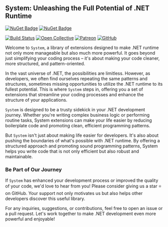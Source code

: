 ## System: Unleashing the Full Potential of .NET Runtime

[![NuGet Badge](https://buildstats.info/nuget/wangkanai.system)](https://www.nuget.org/packages/wangkanai.system)
[![NuGet Badge](https://buildstats.info/nuget/wangkanai.system?includePreReleases=true)](https://www.nuget.org/packages/wangkanai.system)

[![Build Status](https://dev.azure.com/wangkanai/GitHub/_apis/build/status/wangkanai?branchName=main)](https://dev.azure.com/wangkanai/GitHub/_build/latest?definitionId=20&branchName=main)
[![Open Collective](https://img.shields.io/badge/open%20collective-support%20me-3385FF.svg)](https://opencollective.com/wangkanai)
[![Patreon](https://img.shields.io/badge/patreon-support%20me-d9643a.svg)](https://www.patreon.com/wangkanai)
[![GitHub](https://img.shields.io/github/license/wangkanai/wangkanai)](https://github.com/wangkanai/wangkanai/blob/main/LICENSE)

Welcome to `System`, a library of extensions designed to make .NET runtime not only more manageable but also much more
powerful.
It goes beyond just simplifying your coding process – it's about making your code cleaner, more structured, and
pattern-oriented.

In the vast universe of .NET, the possibilities are limitless.
However, as developers, we often find ourselves repeating the same patterns and structures, sometimes missing
opportunities to utilize the .NET runtime to its fullest potential.
This is where `System` steps in, offering you a set of extensions that streamline your coding processes and enhance the
structure of your applications.

`System` is designed to be a trusty sidekick in your .NET development journey.
Whether you're writing complex business logic or performing routine tasks, System extensions can make your life easier
by reducing boilerplate code and promoting clean, efficient programming patterns.

But `System` isn't just about making life easier for developers. It's also about pushing the boundaries of what's
possible with .NET runtime.
By offering a structured approach and promoting sound programming patterns, System helps you write code that is not only
efficient but also robust and maintainable.

### Be Part of Our Journey

If `System` has enhanced your development process or improved the quality of your code, we'd love to hear from you!
Please consider giving us a star ⭐ on GitHub.
Your support not only motivates us but also helps other developers discover this useful library.

For any inquiries, suggestions, or contributions, feel free to open an issue or a pull request.
Let's work together to make .NET development even more powerful and enjoyable!

